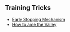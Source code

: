 ## Training Tricks
* [Early Stopping Mechanism](https://www.datalearner.com/blog/1051537860479157)
* [How to ame the Valley](https://medium.com/autonomous-agents/how-to-tame-the-valley-hessian-free-hacks-for-optimizing-large-neuralnetworks-5044c50f4b55)
